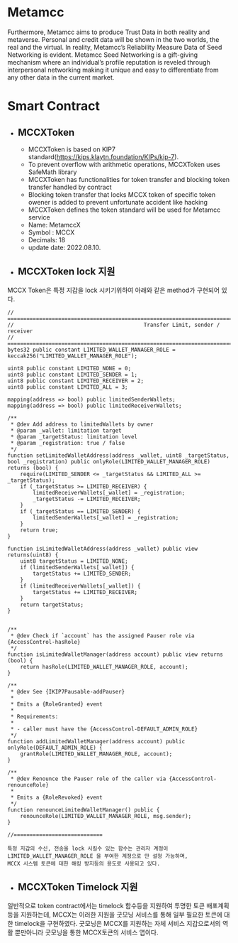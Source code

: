 # Metamcc

Furthermore, Metamcc aims to produce Trust Data in both reality and metaverse. Personal and credit data will be shown in the two worlds, the real and the virtual. In reality, Metamcc’s Reliability Measure Data of Seed Networking is evident. Metamcc Seed Networking is a gift-giving mechanism where an individual’s profile reputation is reveled through interpersonal networking making it unique and easy to differentiate from any other data in the current market.  

# Smart Contract

- ## MCCXToken
    - MCCXToken is based on KIP7 standard(https://kips.klaytn.foundation/KIPs/kip-7).
    - To prevent overflow with arithmetic operations, MCCXToken uses SafeMath library
    - MCCXToken has functionalities for token transfer and blocking token transfer handled by contract
    - Blocking token transfer that locks MCCX token of specific token owener is added to prevent unfortunate accident like hacking
    - MCCXToken defines the token standard will be used for Metamcc service
    - Name: MetamccX
    - Symbol : MCCX
    - Decimals: 18
    - update date: 2022.08.10.


- ## MCCXToken lock 지원 
MCCX Token은 특정 지갑을 lock 시키기위하여 아래와 같은 method가 구현되어 있다.

    // =================================================================================================================
    //                                         Transfer Limit, sender / receiver
    // =================================================================================================================
    bytes32 public constant LIMITED_WALLET_MANAGER_ROLE = keccak256("LIMITED_WALLET_MANAGER_ROLE");

    uint8 public constant LIMITED_NONE = 0;
    uint8 public constant LIMITED_SENDER = 1;
    uint8 public constant LIMITED_RECEIVER = 2;
    uint8 public constant LIMITED_ALL = 3;

    mapping(address => bool) public limitedSenderWallets;
    mapping(address => bool) public limitedReceiverWallets; 

    /**
     * @dev Add address to limitedWallets by owner
     * @param _wallet: limitation target
     * @param _targetStatus: limitation level
     * @param _registration: true / false
     */
    function setLimitedWalletAddress(address _wallet, uint8 _targetStatus, bool _registration) public onlyRole(LIMITED_WALLET_MANAGER_ROLE) returns (bool) {
        require(LIMITED_SENDER <= _targetStatus && LIMITED_ALL >= _targetStatus);
        if (_targetStatus >= LIMITED_RECEIVER) {
            limitedReceiverWallets[_wallet] = _registration;
            _targetStatus -= LIMITED_RECEIVER;
        }
        if (_targetStatus == LIMITED_SENDER) {
            limitedSenderWallets[_wallet] = _registration;
        }
        return true;
    }

    function isLimitedWalletAddress(address _wallet) public view returns(uint8) {
        uint8 targetStatus = LIMITED_NONE;
        if (limitedSenderWallets[_wallet]) {
            targetStatus += LIMITED_SENDER;
        }
        if (limitedReceiverWallets[_wallet]) {
            targetStatus += LIMITED_RECEIVER;
        }
        return targetStatus;
    }


    /**
     * @dev Check if `account` has the assigned Pauser role via {AccessControl-hasRole}
     */
    function isLimitedWalletManager(address account) public view returns (bool) {
        return hasRole(LIMITED_WALLET_MANAGER_ROLE, account);
    }

    /**
     * @dev See {IKIP7Pausable-addPauser}
     *
     * Emits a {RoleGranted} event
     *
     * Requirements:
     *
     * - caller must have the {AccessControl-DEFAULT_ADMIN_ROLE}
     */
    function addLimitedWalletManager(address account) public onlyRole(DEFAULT_ADMIN_ROLE) {
        grantRole(LIMITED_WALLET_MANAGER_ROLE, account);
    }

    /**
     * @dev Renounce the Pauser role of the caller via {AccessControl-renounceRole}
     *
     * Emits a {RoleRevoked} event
     */
    function renounceLimitedWalletManager() public {
        renounceRole(LIMITED_WALLET_MANAGER_ROLE, msg.sender);
    }

    //============================

    특정 지갑의 수신, 전송을 lock 시킬수 있는 함수는 관리자 계정이 LIMITED_WALLET_MANAGER_ROLE 을 부여한 계정으로 만 설정 가능하며, 
    MCCX 시스템 토큰에 대한 해킹 방지등의 용도로 사용되고 있다.


- ## MCCXToken Timelock 지원
일반적으로 token contract에서는 timelock 함수등을 지원하여 투명한 토큰 배포계획등을 지원하는데, MCCX는 이러한 지원을 굿모닝 서비스를 통해 일부 필요한 토큰에 대한 timelock을 구현하였다.
굿모닝은 MCCX를 지원하는 자체 서비스 지갑으로서의 역활 뿐만아니라 굿모닝을 통한 MCCX토큰의 서비스 앱이다.
